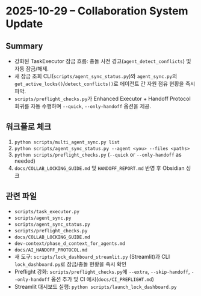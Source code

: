 ﻿# 2025-10-29 – Collaboration System Update

## Summary
- 강화된 TaskExecutor 잠금 흐름: 충돌 사전 경고(`agent_detect_conflicts`) 및 자동 잠금/해제.
- 새 잠금 조회 CLI(`scripts/agent_sync_status.py`)와 `agent_sync.py`의 `get_active_locks()`/`detect_conflicts()`로 에이전트 간 자원 점유 현황을 즉시 파악.
- `scripts/preflight_checks.py`가 Enhanced Executor + Handoff Protocol 회귀를 자동 수행하며 `--quick`, `--only-handoff` 옵션을 제공.

## 워크플로 체크
1. `python scripts/multi_agent_sync.py list`
2. `python scripts/agent_sync_status.py --agent <you> --files <paths>`
3. `python scripts/preflight_checks.py` (`--quick` or `--only-handoff` as needed)
4. `docs/COLLAB_LOCKING_GUIDE.md` 및 `HANDOFF_REPORT.md` 반영 후 Obsidian 싱크

## 관련 파일
- `scripts/task_executor.py`
- `scripts/agent_sync.py`
- `scripts/agent_sync_status.py`
- `scripts/preflight_checks.py`
- `docs/COLLAB_LOCKING_GUIDE.md`
- `dev-context/phase_d_context_for_agents.md`
- `docs/AI_HANDOFF_PROTOCOL.md`
- 새 도구: `scripts/lock_dashboard_streamlit.py` (Streamlit)과 CLI `lock_dashboard.py`로 잠금/충돌 현황을 즉시 확인
- Preflight 강화: `scripts/preflight_checks.py`에 `--extra`, `--skip-handoff`, `--only-handoff` 옵션 추가 및 CI 예시(`docs/CI_PREFLIGHT.md`)
- Streamlit 대시보드 실행: `python scripts/launch_lock_dashboard.py`

